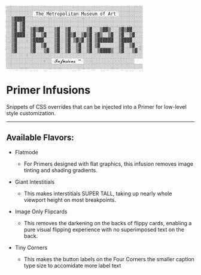     ░░░░░░░░░░░░░░░░░░░░░░░░░░░░░░░░░░░░░░░░░░░░░░░░░░░
    ░░░░░░░░░░ The Metropolitan Museum of Art ░░░░░░░░░
    ░░▒▓▓▓▓░░░░░░░░░░░░░░░░░░░░░░░░░░░░░░░░░░░░░░░░░░░░
    ░░▒▓░▒▓░░░░░░░░░░░░░░░░░░░░░░░░░░░░░░░░░░░░░░░░░░░░
    ░░▒▓░▒▓░░▒▓▒▓▓░░░░▒▓░░▒▓░░░░░░▒▓░░░▒▓▓▒░░░▒▓▒▓▓░░░░
    ░░▒▓▓▓▓░░▒▓░░▒▓░░░▒▓░░▒▓▒▓░░▒▓▒▓░▒▓▒░░▒▓░░▒▓░░▒▓░░░
    ░░▒▓░░░░░▒▓▓▓▓░░░░▒▓░░▒▓░▒▓▒▓░▒▓░▒▓▓▓▓▓▓░░▒▓▓▓▓░░░░
    ░░▒▓░░░░░▒▓░░▒▓░░░▒▓░░▒▓░░▒▓░░▒▓░▒▓░░░░░░░▒▓░░▒▓░░░
    ░░▒▓░░░░░▒▓░░░▒▓░░▒▓░░▒▓░░▒▓░░▒▓░░▒▓▓▓▓▒░░▒▓░░░▒▓░░
    ░░░░░░░░░░░░░░░░░░░░░░░░░░░░░░░░░░░░░░░░░░░░░░░░░░░
    ░░░░░░░░░░░░░░░░░ 𝓘𝓷𝓯𝓾𝓼𝓲𝓸𝓷𝓼 ™ ░░░░░░░░░░░░░░░░░░░
    ░░░░░░░░░░░░░░░░░░░░░░░░░░░░░░░░░░░░░░░░░░░░░░░░░░░


# Primer Infusions

Snippets of CSS overrides that can be injected into a Primer for low-level style customization.

---

## Available Flavors:

- Flatmode
	- For Primers designed with flat graphics, this infusion removes image tinting and shading gradients.

- Giant Intestitials
	- This makes interstitials SUPER TALL, taking up nearly whole viewport height on most breakpoints.

- Image Only Flipcards
    - This removes the darkening on the backs of flippy cards, enabling a pure visual flipping experience with no superimposed text on the back.

- Tiny Corners
    - This makes the button labels on the Four Corners the smaller caption type size to accomidate more label text